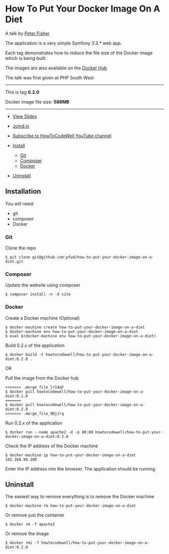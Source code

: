 # How To Put Your Docker Image On A Diet
A talk by [Peter Fisher](http://peterfisher.me.uk/event/how-to-put-your-docker-image-diet/)

The application is a very simple Symfony 3.3.* web app.

Each tag demonstrates how to reduce the file size of the Docker image which is being built.

The images are also available on the [Docker Hub](https://hub.docker.com/r/howtocodewell/how-to-put-your-docker-image-on-a-diet/)


The talk was first given at PHP South West

---

This is tag **0.2.0**

Docker image file size: **588MB**

---

- [View Slides](http://peterfisher.me.uk)
- [Joind.in](http://peterfisher.me.uk)
- [Subscribe to HowToCodeWell YouTube channel](http://bit.ly/2wf9ufB)


- [Install](#install)
  -  [Git](#git)
  -  [Composer](#composer)
  -  [Docker](#docker)
- [Uninstall](#uninstall)


## Installation

You will need:
- git
- composer
- Docker

### Git

Clone the repo

```
$ git clone git@github.com:pfwd/how-to-put-your-docker-image-on-a-diet.git
```
### Composer

Update the website using composer

```
$ composer install -n -d site
```

### Docker

Create a Docker machine (Optional)

```
$ docker-machine create how-to-put-your-docker-image-on-a-diet
$ docker-machine env how-to-put-your-docker-image-on-a-diet
$ eval $(docker-machine env how-to-put-your-docker-image-on-a-diet)
```

Build 0.2.x of the application

```
$ docker build -t howtocodewell/how-to-put-your-docker-image-on-a-diet:0.2.0 .
```

OR

Pull the image from the Docker hub

```
<<<<<<< .merge_file_lrI4qF
$ docker pull howtocodewell/how-to-put-your-docker-image-on-a-diet:0.1.0
=======
$ docker pull howtocodewell/how-to-put-your-docker-image-on-a-diet:0.2.0
>>>>>>> .merge_file_9DjJrq
```


Run 0.2.x of the application

```
$ docker run --name apache2 -d -p 80:80 howtocodewell/how-to-put-your-docker-image-on-a-diet:0.2.0
```

Check the IP address of the Docker machine

```
$ docker-machine ip how-to-put-your-docker-image-on-a-diet
192.168.99.100
```

Enter the IP address into the browser. The application should be running

## Uninstall

The easiest way to remove everything is to remove the Docker machine

```
$ docker-machine rm how-to-put-your-docker-image-on-a-diet
```

Or remove just the container

```
$ docker rm -f apache2
```


Or remove the image

```
$ docker rmi -f howtocodewell/how-to-put-your-docker-image-on-a-diet:0.2.0
```